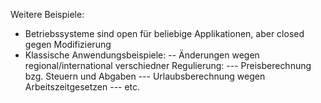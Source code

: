 Weitere Beispiele:
- Betriebssysteme sind open für beliebige Applikationen, aber closed gegen Modifizierung
- Klassische Anwendungsbeispiele:
-- Änderungen wegen regional/international verschiedner Regulierung:
--- Preisberechnung bzg. Steuern und Abgaben
--- Urlaubsberechnung wegen Arbeitszeitgesetzen
--- etc.
